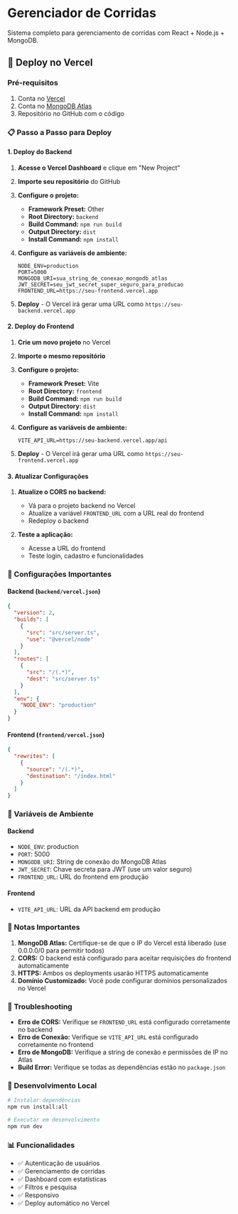 # Gerenciador de Corridas

Sistema completo para gerenciamento de corridas com React + Node.js + MongoDB.

## 🚀 Deploy no Vercel

### Pré-requisitos

1. Conta no [Vercel](https://vercel.com)
2. Conta no [MongoDB Atlas](https://www.mongodb.com/atlas)
3. Repositório no GitHub com o código

### 📋 Passo a Passo para Deploy

#### 1. Deploy do Backend

1. **Acesse o Vercel Dashboard** e clique em "New Project"
2. **Importe seu repositório** do GitHub
3. **Configure o projeto:**
   - **Framework Preset:** Other
   - **Root Directory:** `backend`
   - **Build Command:** `npm run build`
   - **Output Directory:** `dist`
   - **Install Command:** `npm install`

4. **Configure as variáveis de ambiente:**
   ```
   NODE_ENV=production
   PORT=5000
   MONGODB_URI=sua_string_de_conexao_mongodb_atlas
   JWT_SECRET=seu_jwt_secret_super_seguro_para_producao
   FRONTEND_URL=https://seu-frontend.vercel.app
   ```

5. **Deploy** - O Vercel irá gerar uma URL como `https://seu-backend.vercel.app`

#### 2. Deploy do Frontend

1. **Crie um novo projeto** no Vercel
2. **Importe o mesmo repositório**
3. **Configure o projeto:**
   - **Framework Preset:** Vite
   - **Root Directory:** `frontend`
   - **Build Command:** `npm run build`
   - **Output Directory:** `dist`
   - **Install Command:** `npm install`

4. **Configure as variáveis de ambiente:**
   ```
   VITE_API_URL=https://seu-backend.vercel.app/api
   ```

5. **Deploy** - O Vercel irá gerar uma URL como `https://seu-frontend.vercel.app`

#### 3. Atualizar Configurações

1. **Atualize o CORS no backend:**
   - Vá para o projeto backend no Vercel
   - Atualize a variável `FRONTEND_URL` com a URL real do frontend
   - Redeploy o backend

2. **Teste a aplicação:**
   - Acesse a URL do frontend
   - Teste login, cadastro e funcionalidades

### 🔧 Configurações Importantes

#### Backend (`backend/vercel.json`)
```json
{
  "version": 2,
  "builds": [
    {
      "src": "src/server.ts",
      "use": "@vercel/node"
    }
  ],
  "routes": [
    {
      "src": "/(.*)",
      "dest": "src/server.ts"
    }
  ],
  "env": {
    "NODE_ENV": "production"
  }
}
```

#### Frontend (`frontend/vercel.json`)
```json
{
  "rewrites": [
    {
      "source": "/(.*)",
      "destination": "/index.html"
    }
  ]
}
```

### 🔐 Variáveis de Ambiente

#### Backend
- `NODE_ENV`: production
- `PORT`: 5000
- `MONGODB_URI`: String de conexão do MongoDB Atlas
- `JWT_SECRET`: Chave secreta para JWT (use um valor seguro)
- `FRONTEND_URL`: URL do frontend em produção

#### Frontend
- `VITE_API_URL`: URL da API backend em produção

### 📝 Notas Importantes

1. **MongoDB Atlas:** Certifique-se de que o IP do Vercel está liberado (use 0.0.0.0/0 para permitir todos)
2. **CORS:** O backend está configurado para aceitar requisições do frontend automaticamente
3. **HTTPS:** Ambos os deployments usarão HTTPS automaticamente
4. **Domínio Customizado:** Você pode configurar domínios personalizados no Vercel

### 🐛 Troubleshooting

- **Erro de CORS:** Verifique se `FRONTEND_URL` está configurado corretamente no backend
- **Erro de Conexão:** Verifique se `VITE_API_URL` está configurado corretamente no frontend
- **Erro de MongoDB:** Verifique a string de conexão e permissões de IP no Atlas
- **Build Error:** Verifique se todas as dependências estão no `package.json`

### 🔄 Desenvolvimento Local

```bash
# Instalar dependências
npm run install:all

# Executar em desenvolvimento
npm run dev
```

### 📊 Funcionalidades

- ✅ Autenticação de usuários
- ✅ Gerenciamento de corridas
- ✅ Dashboard com estatísticas
- ✅ Filtros e pesquisa
- ✅ Responsivo
- ✅ Deploy automático no Vercel